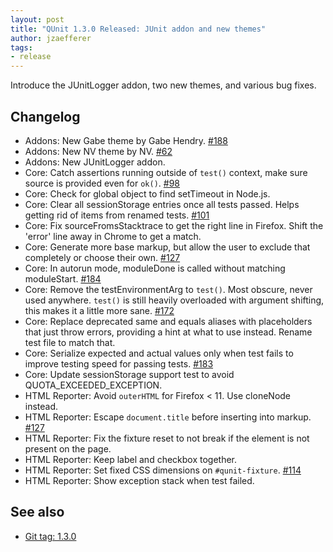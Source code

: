 ```yaml
---
layout: post
title: "QUnit 1.3.0 Released: JUnit addon and new themes"
author: jzaefferer
tags:
- release
---
```


Introduce the JUnitLogger addon, two new themes, and various bug fixes.

## Changelog

* Addons: New Gabe theme by Gabe Hendry. [#188](https://github.com/qunitjs/qunit/pull/188)
* Addons: New NV theme by NV. [#62](https://github.com/qunitjs/qunit/pull/62)
* Addons: New JUnitLogger addon.
* Core: Catch assertions running outside of `test()` context, make sure source is provided even for `ok()`. [#98](https://github.com/qunitjs/qunit/issues/98)
* Core: Check for global object to find setTimeout in Node.js.
* Core: Clear all sessionStorage entries once all tests passed. Helps getting rid of items from renamed tests. [#101](https://github.com/qunitjs/qunit/issues/101)
* Core: Fix sourceFromsStacktrace to get the right line in Firefox. Shift the 'error' line away in Chrome to get a match.
* Core: Generate more base markup, but allow the user to exclude that completely or choose their own. [#127](https://github.com/qunitjs/qunit/issues/127)
* Core: In autorun mode, moduleDone is called without matching moduleStart. [#184](https://github.com/qunitjs/qunit/issues/184)
* Core: Remove the testEnvironmentArg to `test()`. Most obscure, never used anywhere. `test()` is still heavily overloaded with argument shifting, this makes it a little more sane. [#172](https://github.com/qunitjs/qunit/issues/172)
* Core: Replace deprecated same and equals aliases with placeholders that just throw errors, providing a hint at what to use instead. Rename test file to match that.
* Core: Serialize expected and actual values only when test fails to improve testing speed for passing tests. [#183](https://github.com/qunitjs/qunit/issues/183)
* Core: Update sessionStorage support test to avoid QUOTA_EXCEEDED_EXCEPTION.
* HTML Reporter: Avoid `outerHTML` for Firefox < 11. Use cloneNode instead.
* HTML Reporter: Escape `document.title` before inserting into markup. [#127](https://github.com/qunitjs/qunit/issues/127)
* HTML Reporter: Fix the fixture reset to not break if the element is not present on the page.
* HTML Reporter: Keep label and checkbox together.
* HTML Reporter: Set fixed CSS dimensions on `#qunit-fixture`. [#114](https://github.com/qunitjs/qunit/issues/114)
* HTML Reporter: Show exception stack when test failed.

## See also

* [Git tag: 1.3.0](https://github.com/qunitjs/qunit/releases/tag/1.3.0)
